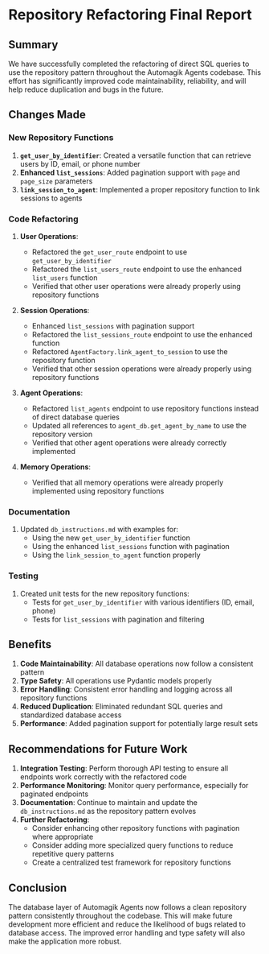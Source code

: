 # Repository Refactoring Final Report

## Summary
We have successfully completed the refactoring of direct SQL queries to use the repository pattern throughout the Automagik Agents codebase. This effort has significantly improved code maintainability, reliability, and will help reduce duplication and bugs in the future.

## Changes Made

### New Repository Functions
1. **`get_user_by_identifier`**: Created a versatile function that can retrieve users by ID, email, or phone number
2. **Enhanced `list_sessions`**: Added pagination support with `page` and `page_size` parameters
3. **`link_session_to_agent`**: Implemented a proper repository function to link sessions to agents

### Code Refactoring
1. **User Operations**: 
   - Refactored the `get_user_route` endpoint to use `get_user_by_identifier`
   - Refactored the `list_users_route` endpoint to use the enhanced `list_users` function
   - Verified that other user operations were already properly using repository functions

2. **Session Operations**:
   - Enhanced `list_sessions` with pagination support
   - Refactored the `list_sessions_route` endpoint to use the enhanced function
   - Refactored `AgentFactory.link_agent_to_session` to use the repository function
   - Verified that other session operations were already properly using repository functions

3. **Agent Operations**:
   - Refactored `list_agents` endpoint to use repository functions instead of direct database queries
   - Updated all references to `agent_db.get_agent_by_name` to use the repository version
   - Verified that other agent operations were already correctly implemented

4. **Memory Operations**:
   - Verified that all memory operations were already properly implemented using repository functions

### Documentation
1. Updated `db_instructions.md` with examples for:
   - Using the new `get_user_by_identifier` function
   - Using the enhanced `list_sessions` function with pagination
   - Using the `link_session_to_agent` function properly

### Testing
1. Created unit tests for the new repository functions:
   - Tests for `get_user_by_identifier` with various identifiers (ID, email, phone)
   - Tests for `list_sessions` with pagination and filtering

## Benefits

1. **Code Maintainability**: All database operations now follow a consistent pattern
2. **Type Safety**: All operations use Pydantic models properly
3. **Error Handling**: Consistent error handling and logging across all repository functions
4. **Reduced Duplication**: Eliminated redundant SQL queries and standardized database access
5. **Performance**: Added pagination support for potentially large result sets

## Recommendations for Future Work

1. **Integration Testing**: Perform thorough API testing to ensure all endpoints work correctly with the refactored code
2. **Performance Monitoring**: Monitor query performance, especially for paginated endpoints
3. **Documentation**: Continue to maintain and update the `db_instructions.md` as the repository pattern evolves
4. **Further Refactoring**:
   - Consider enhancing other repository functions with pagination where appropriate
   - Consider adding more specialized query functions to reduce repetitive query patterns
   - Create a centralized test framework for repository functions

## Conclusion

The database layer of Automagik Agents now follows a clean repository pattern consistently throughout the codebase. This will make future development more efficient and reduce the likelihood of bugs related to database access. The improved error handling and type safety will also make the application more robust. 